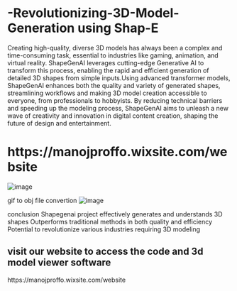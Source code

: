 # -Revolutionizing-3D-Model-Generation using Shap-E


Creating high-quality, diverse 3D models has always been a complex and time-consuming task, essential to industries like gaming, animation, and virtual reality. ShapeGenAI leverages cutting-edge Generative AI to transform this process, enabling the rapid and efficient generation of detailed 3D shapes from simple inputs.Using advanced transformer models, ShapeGenAI enhances both the quality and variety of generated shapes, streamlining workflows and making 3D model creation accessible to everyone, from professionals to hobbyists. By reducing technical barriers and speeding up the modeling process, ShapeGenAI aims to unleash a new wave of creativity and innovation in digital content creation, shaping the future of design and entertainment.

<h1>https://manojproffo.wixsite.com/website</h1>


![image](https://github.com/user-attachments/assets/72ed1622-5840-4e69-84d4-3cdd3b98f0ab)


gif to obj file convertion
![image](https://github.com/user-attachments/assets/c3c468a2-20fa-40e9-bdcb-42a5a94b8899)


conclusion 
Shapegenai project effectively generates and understands 3D shapes
Outperforms traditional methods in both quality and efficiency
Potential to revolutionize various industries requiring 3D modeling 

<h2> visit our website to access the code and 3d model viewer software </h2>
https://manojproffo.wixsite.com/website
